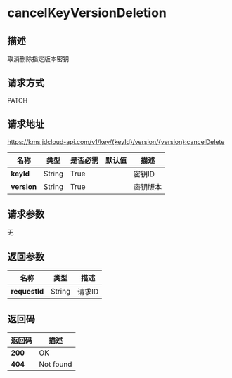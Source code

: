 # cancelKeyVersionDeletion


## 描述
取消删除指定版本密钥

## 请求方式
PATCH

## 请求地址
https://kms.jdcloud-api.com/v1/key/{keyId}/version/{version}:cancelDelete

|名称|类型|是否必需|默认值|描述|
|---|---|---|---|---|
|**keyId**|String|True| |密钥ID|
|**version**|String|True| |密钥版本|

## 请求参数
无


## 返回参数
|名称|类型|描述|
|---|---|---|
|**requestId**|String|请求ID|


## 返回码
|返回码|描述|
|---|---|
|**200**|OK|
|**404**|Not found|
